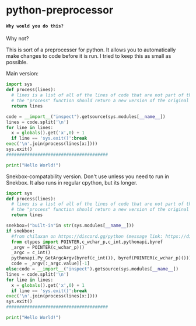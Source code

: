 # python-preprocessor

#### `Why would you do this?`
Why not?

This is sort of a preprocesser for python. It allows you to automatically make changes to code before it is run. I tried to keep this as small as possible.

Main version:
```python
import sys
def process(lines):
  # lines is a list of all of the lines of code that are not part of the preprocesser.
  # the "process" function should return a new version of the original "lines" list.
  return lines

code = __import__("inspect").getsource(sys.modules[__name__])
lines = code.split('\n')
for line in lines:
  x = globals().get('x',0) + 1
  if line == 'sys.exit()':break
exec('\n'.join(process(lines[x:])))
sys.exit()
#######################################

print("Hello World!")
```

Snekbox-compatability version. Don't use unless you need to run in Snekbox. It also runs in regular cpython, but its longer.
```python
import sys
def process(lines):
  # lines is a list of all of the lines of code that are not part of the preprocesser.
  # the "process" function should return a new version of the original "lines" list.
  return lines

snekbox=("built-in"in str(sys.modules[__name__]))
if snekbox:
  #from chilaxan on https://discord.gg/python (message link: https://discord.com/channels/267624335836053506/470884583684964352/836774107609694218)
  from ctypes import POINTER,c_wchar_p,c_int,pythonapi,byref
  _argv = POINTER(c_wchar_p)()
  _argc = c_int()
  pythonapi.Py_GetArgcArgv(byref(c_int()), byref(POINTER(c_wchar_p)()))
  code = _argv[:_argc.value][-1]
else:code = __import__("inspect").getsource(sys.modules[__name__])
lines = code.split('\n')
for line in lines:
  x = globals().get('x',0) + 1
  if line == 'sys.exit()':break
exec('\n'.join(process(lines[x:])))
sys.exit()
#######################################

print("Hello World!")
```

